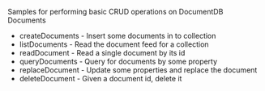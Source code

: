 Samples for performing basic CRUD operations on DocumentDB Documents

- createDocuments   -	Insert some documents in to collection
- listDocuments     -	Read the document feed for a collection
- readDocument      -	Read a single document by its id
- queryDocuments	-	Query for documents by some property
- replaceDocument	-	Update some properties and replace the document
- deleteDocument	-	Given a document id, delete it
